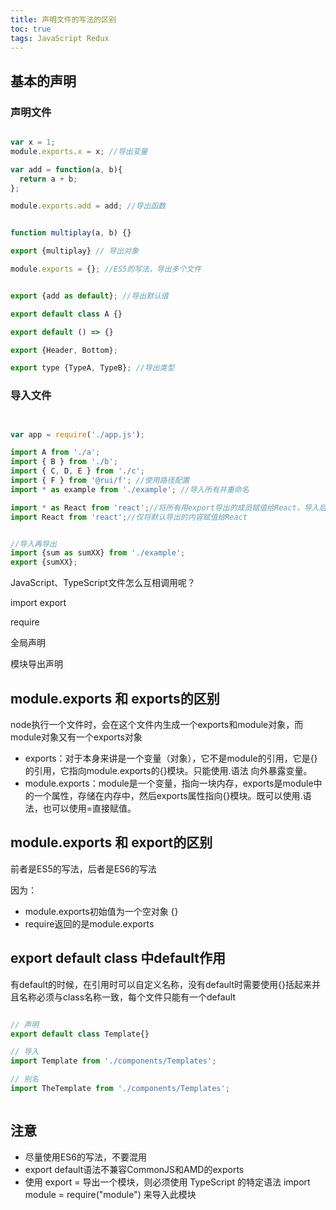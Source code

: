```yaml
---
title: 声明文件的写法的区别
toc: true
tags: JavaScript Redux
---
```



## 基本的声明

### 声明文件

```JavaScript

var x = 1;
module.exports.x = x; //导出变量

var add = function(a, b){
  return a + b;
};

module.exports.add = add; //导出函数


function multiplay(a, b) {}

export {multiplay} // 导出对象

module.exports = {}; //ES5的写法，导出多个文件


export {add as default}; //导出默认值

export default class A {}

export default () => {}

export {Header, Bottom};

export type {TypeA, TypeB}; //导出类型

```

### 导入文件

```JavaScript


var app = require('./app.js');

import A from './a';
import { B } from './b';
import { C, D, E } from './c';
import { F } from '@rui/f'; //使用路径配置
import * as example from './example'; //导入所有并重命名

import * as React from 'react';//将所有用export导出的成员赋值给React，导入后用React.xx访问
import React from 'react';//仅将默认导出的内容赋值给React


//导入再导出
import {sum as sumXX} from './example';
export {sumXX};

```

JavaScript、TypeScript文件怎么互相调用呢？

import
export

require

全局声明

模块导出声明

## module.exports 和 exports的区别

node执行一个文件时，会在这个文件内生成一个exports和module对象，而module对象又有一个exports对象

- exports：对于本身来讲是一个变量（对象），它不是module的引用，它是{}的引用，它指向module.exports的{}模块。只能使用.语法 向外暴露变量。
- module.exports：module是一个变量，指向一块内存，exports是module中的一个属性，存储在内存中，然后exports属性指向{}模块。既可以使用.语法，也可以使用=直接赋值。

## module.exports 和 export的区别

前者是ES5的写法，后者是ES6的写法

因为：

- module.exports初始值为一个空对象 {}
- require返回的是module.exports

## export default class 中default作用

有default的时候，在引用时可以自定义名称，没有default时需要使用{}括起来并且名称必须与class名称一致，每个文件只能有一个default

```JavaScript

// 声明
export default class Template{}

// 导入
import Template from './components/Templates';

// 别名
import TheTemplate from './components/Templates';



```

## 注意

- 尽量使用ES6的写法，不要混用
- export default语法不兼容CommonJS和AMD的exports
- 使用 export = 导出一个模块，则必须使用 TypeScript 的特定语法 import module = require("module") 来导入此模块
